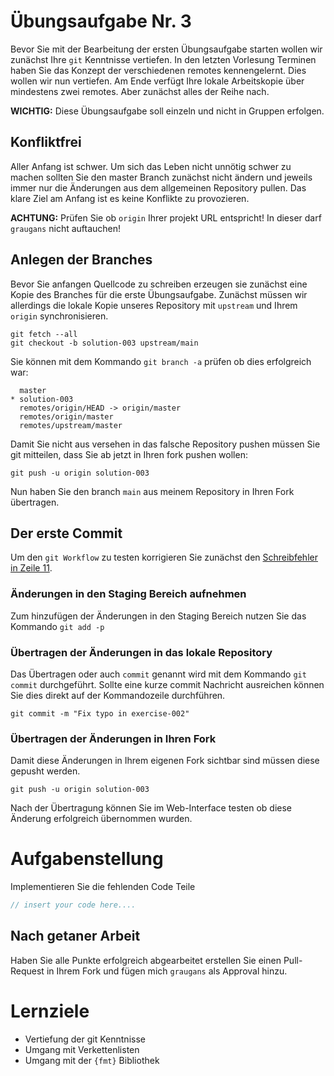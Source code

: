 # Übungsaufgabe Nr. 3

Bevor Sie mit der Bearbeitung der ersten Übungsaufgabe starten wollen wir zunächst Ihre ``git`` Kenntnisse vertiefen. In den letzten Vorlesung Terminen haben Sie das Konzept der verschiedenen remotes kennengelernt. Dies wollen wir nun vertiefen. Am Ende verfügt Ihre lokale Arbeitskopie über mindestens zwei remotes. Aber zunächst alles der Reihe nach.

**WICHTIG:** Diese Übungsaufgabe soll einzeln und nicht in Gruppen erfolgen.

## Konfliktfrei

Aller Anfang ist schwer. Um sich das Leben nicht unnötig schwer zu machen sollten Sie den master Branch zunächst nicht ändern und jeweils immer nur die Änderungen aus dem allgemeinen Repository pullen. Das klare Ziel am Anfang ist es keine Konflikte zu provozieren.


**ACHTUNG:** Prüfen Sie ob ``origin`` Ihrer projekt URL entspricht! In dieser darf ``graugans`` nicht auftauchen!


## Anlegen der Branches

Bevor Sie anfangen Quellcode zu schreiben erzeugen sie zunächst eine Kopie des Branches für die erste Übungsaufgabe. Zunächst müssen wir allerdings die lokale Kopie unseres Repository mit `upstream` und Ihrem `origin` synchronisieren.  

```
git fetch --all
git checkout -b solution-003 upstream/main
```

Sie können mit dem Kommando ``git branch -a`` prüfen ob dies erfolgreich war:

```
  master
* solution-003
  remotes/origin/HEAD -> origin/master
  remotes/origin/master
  remotes/upstream/master
```
Damit Sie nicht aus versehen in das falsche Repository pushen müssen Sie git mitteilen, dass Sie ab jetzt in Ihren fork pushen wollen:

```
git push -u origin solution-003
```

Nun haben Sie den branch `main` aus meinem Repository in Ihren Fork übertragen.


## Der erste Commit

Um den ``git Workflow`` zu testen korrigieren Sie zunächst den [Schreibfehler in Zeile 11](exercise-002/main.cpp#L11).

### Änderungen in den Staging Bereich aufnehmen

Zum hinzufügen der Änderungen in den Staging Bereich nutzen Sie das Kommando ``git add -p``

### Übertragen der Änderungen in das lokale Repository

Das Übertragen oder auch ``commit`` genannt wird mit dem Kommando ``git commit`` durchgeführt. Sollte eine kurze commit Nachricht ausreichen können Sie dies direkt auf der Kommandozeile durchführen.

```
git commit -m "Fix typo in exercise-002"
```

### Übertragen der Änderungen in Ihren Fork

Damit diese Änderungen in Ihrem eigenen Fork sichtbar sind müssen diese gepusht werden.

```
git push -u origin solution-003
```

Nach der Übertragung können Sie im Web-Interface testen ob diese Änderung erfolgreich übernommen wurden.


# Aufgabenstellung

Implementieren Sie die fehlenden Code Teile

```cpp
// insert your code here....
```

## Nach getaner Arbeit

Haben Sie alle Punkte erfolgreich abgearbeitet erstellen Sie einen Pull-Request in Ihrem Fork und fügen mich ``graugans`` als Approval hinzu.

# Lernziele

- Vertiefung der git Kenntnisse
- Umgang mit Verkettenlisten
- Umgang mit der ``{fmt}`` Bibliothek